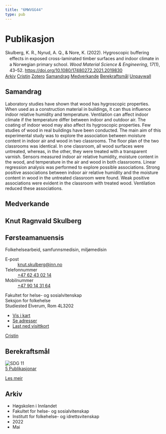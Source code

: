 ```yaml
---
title: "6MWVGG44"
type: pub
---
```

<h1>Publikasjon</h1>
<article id="csl-bib-container-6MWVGG44" class="csl-bib-container">
  <div class="csl-bib-body" style="line-height: 1.35; padding-left: 1em; text-indent:-1em;">
  <div class="csl-entry">Skulberg, K. R., Nyrud, A. Q., &amp; Nore, K. (2022). Hygroscopic buffering effects in exposed cross-laminated timber surfaces and indoor climate in a Norwegian primary school. <i>Wood Material Science &amp; Engineering</i>, <i>17</i>(1), 43&#x2013;52. <a href="https://doi.org/10.1080/17480272.2021.2019830">https://doi.org/10.1080/17480272.2021.2019830</a></div>
</div>
  <div class="csl-bib-buttons">
    <a href="#taxonomy-article-6MWVGG44" class="csl-bib-button">Arkiv</a>
    <a href="https://app.cristin.no/results/show.jsf?id=2020648" alt="Cristin URL" class="csl-bib-button">Cristin</a>
    <a href="http://zotero.org/groups/5402882/items/6MWVGG44" alt="Zotero URL" class="csl-bib-button">Zotero</a>
    <a href="#abstract-article-6MWVGG44" class="csl-bib-button">Samandrag</a>
    <a href="#contributors-article-6MWVGG44" class="csl-bib-button">Medverkande</a>
    <a href="#sdg-article-6MWVGG44" class="csl-bib-button">Berekraftsmål</a>
    <a href="https://www.tandfonline.com/doi/pdf/10.1080/17480272.2021.2019830?needAccess=true" class="csl-bib-button">Unpaywall</a>
  </div>
  <div id="csl-bib-meta-container-6MWVGG44"></div>
</article>
<div id="csl-bib-meta-6MWVGG44" class="csl-bib-meta">
  <article id="abstract-article-6MWVGG44" class="abstract-article">
    <h1>Samandrag</h1>
    Laboratory studies have shown that wood has hygroscopic properties. When used as a construction material in buildings, it can thus influence indoor relative humidity and temperature. Ventilation can affect indoor climate if the temperature differ between indoor and outdoor air. The coating of indoor wood may also affect its hygroscopic properties. Few studies of wood in real buildings have been conducted. The main aim of this experimental study was to explore the association between moisture content in indoor air and wood in two classrooms. The floor plan of the two classrooms was identical. In one classroom, all wood surfaces were untreated, whereas, in the other, they were treated with a transparent varnish. Sensors measured indoor air relative humidity, moisture content in the wood, and temperature in the air and wood in both classrooms. Linear regression analysis was performed to explore possible associations. Strong positive associations between indoor air relative humidity and the moisture content in wood in the untreated classroom were found. Weak positive associations were evident in the classroom with treated wood. Ventilation reduced these associations.
  </article>
  <article id="contributors-article-6MWVGG44" class="contributors-article">
    <h1>Medverkande</h1>
    <div class="personas"> <div class="vrtx-hinn-person-card"> <div class="photo"> <i class="lar la-user-circle missing-person"></i> </div> <div class="info"> <hgroup><h1>Knut Ragnvald Skulberg</h1> <h2>Førsteamanuensis</h2> <p>Folkehelsearbeid, samfunnsmedisin, miljømedisin </p> </hgroup><dl> <dt>E-post</dt> <dd> <a href="mailto:knut.skulberg@inn.no">knut.skulberg@inn.no</a> </dd> <dt>Telefonnummer</dt> <dd><a href="tel:+4762430214"> +47 62 43 02 14 </a></dd> <dt>Mobilnummer</dt> <dd><a href="tel:+4790143164"> +47 90 14 31 64 </a></dd> </dl> <p> Fakultet for helse- og sosialvitenskap<br> Seksjon for folkehelse<br> Studiested Elverum, Rom 4L3202 </p> <ul class="vrtx-hinn-links"> <li><a href="https://www.google.com/maps?q=60.88177,11.53669">Vis i kart</a></li> <li><a href="https://www.inn.no/finn-en-ansatt/knut-skulberg.html#vrtx-hinn-addresses">Se adresser</a></li> <li><a href="https://www.inn.no/finn-en-ansatt/knut-skulberg.html?vrtx=vcf">Last ned visittkort</a></li> </ul> </div> </div> <a href="https://app.cristin.no/persons/show.jsf?id=9616" alt="Cristin URL" class="personas-cristin">Cristin</a> </div>
  </article>
  <article id="sdg-article-6MWVGG44" class="sdg-article">
    <h1>Berekraftsmål</h1>
    <div class="sdg-container"><div id="sdg11" class="sdg"> <img src="{{< params subfolder >}}images/sdg/sdg11_no.png" class="image" alt="SDG 11"> <div class="sdg-overlay"> <a href="{{< params subfolder >}}no/archive/?sdg=11#archive" class="sdg-publication-count"><span>5</span> Publikasjonar</a> <p><a href="NA" class="sdg-read-more">Les meir</a></p> </div> </div></div>
  </article>
  <article id="taxonomy-article-6MWVGG44" class="taxonomy-article">
    <h1>Arkiv</h1>
    <ul>
      <li>Høgskolen i Innlandet</li>
      <li>Fakultet for helse- og sosialvitenskap</li>
      <li>Institutt for folkehelse- og idrettsvitenskap</li>
      <li>2022</li>
      <li>Mai</li>
    </ul>
  </article>
</div>
